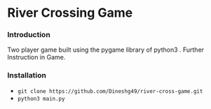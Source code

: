 # River Crossing Game

### Introduction
Two player game built using the pygame library of python3 . Further Instruction in Game.

### Installation 
 - `git clone https://github.com/Dineshg49/river-cross-game.git`
 - `python3 main.py`

